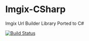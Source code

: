 # Imgix-CSharp
Imgix Url Builder Library Ported to C#

[![Build Status](https://travis-ci.org/raynjamin/Imgix-CSharp.svg?branch=master)](https://travis-ci.org/raynjamin/Imgix-CSharp)
